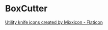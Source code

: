 # BoxCutter
<a href="https://www.flaticon.com/free-icons/utility-knife" title="utility knife icons">Utility knife icons created by Mixxicon - Flaticon</a>
